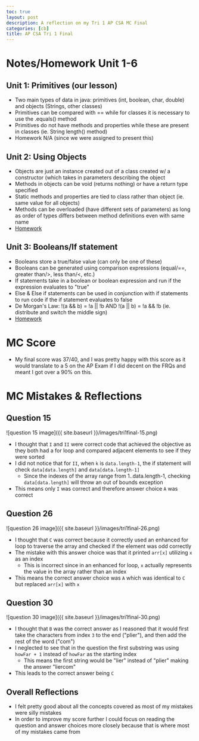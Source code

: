 ```yaml
---
toc: true
layout: post
description: A reflection on my Tri 1 AP CSA MC Final
categories: [cb]
title: AP CSA Tri 1 Final
---
```


# Notes/Homework Unit 1-6
## Unit 1: Primitives (our lesson)
- Two main types of data in java: primitives (int, boolean, char, double) and objects (Strings, other classes)
- Primitives can be compared with == while for classes it is necessary to use the .equals() method
- Primitives do not have methods and properties while these are present in classes (ie. String length() method)
- Homework N/A (since we were assigned to present this)
## Unit 2: Using Objects
- Objects are just an instance created out of a class created w/ a constructor (which takes in parameters describing the object
- Methods in objects can be void (returns nothing) or have a return type specified
- Static methods and properties are tied to class rather than object (ie. same value for all objects)
- Methods can be overloaded (have different sets of parameters) as long as order of types differs between method definitions even with same name
- [Homework](https://rohanj.dev/apcsa_fastpages/2022/10/23/unit-2.html)
## Unit 3: Booleans/If statement
- Booleans store a true/false value (can only be one of these)
- Booleans can be generated using comparison expressions (equal/==, greater than/>, less than/<, etc.)
- If statements take in a boolean or boolean expression and run if the expression evaluates to "true"
- Else & Else if statements can be used in conjunction with if statements to run code if the if statement evaluates to false
- De Morgan's Law: !(a && b) = !a || !b AND !(a || b) = !a && !b (ie. distribute and switch the middle sign) 
- [Homework](https://kinerboi.github.io/myFirstRepopart2/2022/10/24/Unit3.html)

# MC Score
- My final score was 37/40, and I was pretty happy with this score as it would translate to a 5 on the AP Exam if I did decent on the FRQs and meant I got over a 90% on this.

# MC Mistakes & Reflections
## Question 15
![question 15 image]({{ site.baseurl }}/images/tri1final-15.png)
- I thought that ``I`` and ``II`` were correct code that achieved the objective as they both had a for loop and compared adjacent elements to see if they were sorted
- I did not notice that for ``II``, when ``k`` is ``data.length-1``, the if statement will check ``data[data.length]`` and ``data[data.length-1]``
  - Since the indexes of the array range from 1..data.length-1, checking ``data[data.length]`` will throw an out of bounds exception
- This means only ``I`` was correct and therefore answer choice ``A`` was correct

## Question 26
![question 26 image]({{ site.baseurl }}/images/tri1final-26.png)
- I thought that ``C`` was correct because it correctly used an enhanced for loop to traverse the array and checked if the element was odd correctly
- The mistake with this answer choice was that it printed ``arr[x]`` utilizing ``x`` as an index
  - This is incorrect since in an enhanced for loop, ``x`` actually represents the value in the array rather than an index
- This means the correct answer choice was ``A`` which was identical to ``C`` but replaced ``arr[x]`` with ``x``

## Question 30
![question 30 image]({{ site.baseurl }}/images/tri1final-30.png)
- I thought that ``B`` was the correct answer as I reasoned that it would first take the characters from index ``3`` to the end ("plier"), and then add the rest of the word ("com")
- I neglected to see that in the question the first substring was using ``howFar + 1`` instead of ``howFar`` as the starting index
  - This means the first string would be "lier" instead of "plier" making the answer "liercom"
- This leads to the correct answer being ``C``

## Overall Reflections
- I felt pretty good about all the concepts covered as most of my mistakes were silly mistakes
- In order to improve my score further I could focus on reading the question and answer choices more closely because that is where most of my mistakes came from

<script src="https://utteranc.es/client.js" repo="rjawesome/fastpages_comments" issue-term="pathname" theme="github-light" crossorigin="anonymous" async>
</script>
